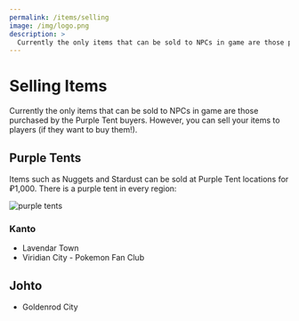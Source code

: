 ```yaml
---
permalink: /items/selling
image: /img/logo.png
description: >
  Currently the only items that can be sold to NPCs in game are those purchased by the Purple Tent buyers. However, you can sell your items to players (if they want to buy them!).
---
```


# Selling Items

Currently the only items that can be sold to NPCs in game are those purchased by
the Purple Tent buyers. However, you can sell your items to players (if they
want to buy them!).

## Purple Tents

Items such as Nuggets and Stardust can be sold at Purple Tent locations for
₽1,000. There is a purple tent in every region:

![purple tents](https://i.imgur.com/l5G2Zqw.png)

### Kanto

* Lavendar Town
* Viridian City - Pokemon Fan Club

## Johto

* Goldenrod City

